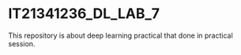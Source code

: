 # IT21341236_DL_LAB_7
This repository is about deep learning practical that done in practical session. 
